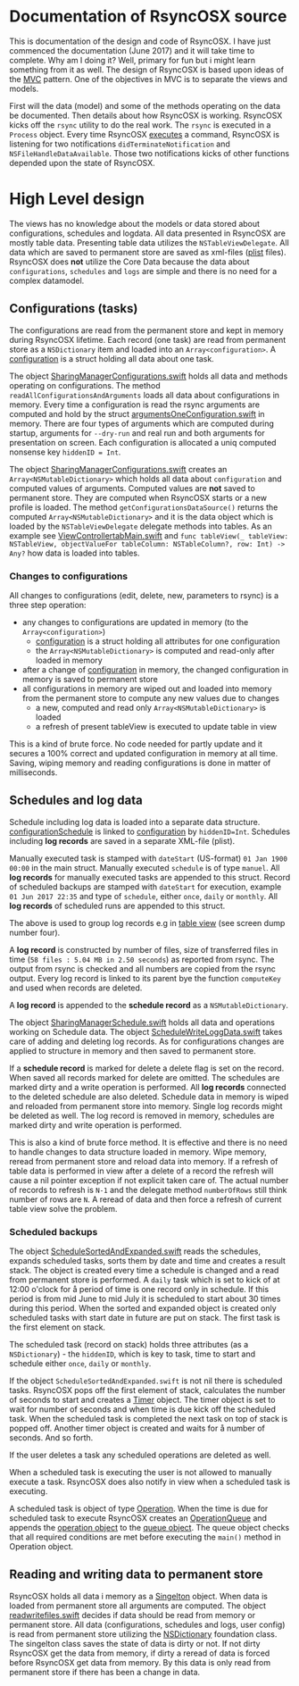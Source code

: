 # Documentation of RsyncOSX source

This is documentation of the design and code of RsyncOSX. I have just commenced the documentation (June 2017) and it will take time to complete. Why am I doing it? Well, primary for fun but i might learn something from it as well. The design of RsyncOSX is based upon ideas of the [MVC](https://en.wikipedia.org/wiki/Model%E2%80%93view%E2%80%93controller) pattern. One of the objectives in MVC is to separate the views and models.

First will the data (model) and some of the methods operating on the data be documented. Then details about how RsyncOSX is working. RsyncOSX kicks off the `rsync` utility to do the real work. The `rsync` is executed in a `Process` object. Every time RsyncOSX [executes](https://github.com/rsyncOSX/RsyncOSX/blob/master/RsyncOSX/processCmd.swift) a command, RsyncOSX is listening for two notifications `didTerminateNotification` and `NSFileHandleDataAvailable`. Those two notifications kicks of other functions depended upon the state of RsyncOSX.

# High Level design

The views has no knowledge about the models or data stored about configurations, schedules and logdata. All data presented in RsyncOSX are mostly table data. Presenting table data utilizes the `NSTableViewDelegate`. All data which are saved to permanent store are saved as xml-files ([plist](https://en.wikipedia.org/wiki/Property_list) files). RsyncOSX does **not** utilize the Core Data because the data about `configurations`, `schedules` and `logs` are simple and there is no need for a complex datamodel.

## Configurations (tasks)

The configurations are read from the permanent store and kept in memory during RsyncOSX lifetime. Each record (one task) are read from permanent store as a `NSDictionary` item and loaded into an `Array<configuration>`. A [configuration](https://github.com/rsyncOSX/RsyncOSX/blob/master/RsyncOSX/configuration.swift) is a struct holding all data about one task.

The object [SharingManagerConfigurations.swift](https://github.com/rsyncOSX/RsyncOSX/blob/master/RsyncOSX/SharingManagerConfiguration.swift) holds all data and methods operating on configurations. The method `readAllConfigurationsAndArguments` loads all data about configurations in memory. Every time a configuration is read the rsync arguments are computed and hold by the struct [argumentsOneConfiguration.swift](https://github.com/rsyncOSX/RsyncOSX/blob/master/RsyncOSX/argumentsOneConfiguration.swift) in memory. There are four types of arguments which are computed during startup, arguments for `--dry-run` and real run and both arguments for presentation on screen. Each configuration is allocated a uniq computed nonsense key `hiddenID = Int`.

The object [SharingManagerConfigurations.swift](https://github.com/rsyncOSX/RsyncOSX/blob/master/RsyncOSX/SharingManagerConfiguration.swift) creates an `Array<NSMutableDictionary>` which holds all data about `configuration` and computed values of arguments. Computed values are **not** saved to permanent store. They are computed when RsyncOSX starts or a new profile is loaded. The method `getConfigurationsDataSource()` returns the computed `Array<NSMutableDictionary>` and it is the data object which is loaded by the `NSTableViewDelegate` delegate methods into tables. As an example see [ViewControllertabMain.swift](https://github.com/rsyncOSX/RsyncOSX/blob/master/RsyncOSX/ViewControllertabMain.swift) and `func tableView(_ tableView: NSTableView, objectValueFor tableColumn: NSTableColumn?, row: Int) -> Any?` how data is loaded into tables.

### Changes to configurations

All changes to configurations (edit, delete, new, parameters to rsync) is a three step operation:

- any changes to configurations are updated in memory (to the `Array<configuration>`)
  - [configuration](https://github.com/rsyncOSX/RsyncOSX/blob/master/RsyncOSX/configuration.swift) is a struct holding all attributes for one configuration
  - the `Array<NSMutableDictionary>` is computed and read-only after loaded in memory
- after a change of [configuration](https://github.com/rsyncOSX/RsyncOSX/blob/master/RsyncOSX/configuration.swift) in memory, the changed configuration in memory is saved to permanent store
- all configurations in memory are wiped out and loaded into memory from the permanent store to compute any new values due to changes
  - a new, computed and read only `Array<NSMutableDictionary>` is loaded
  - a refresh of present tableView is executed to update table in view

This is a kind of brute force. No code needed for partly update and it secures a 100% correct and updated configuration in memory at all time. Saving, wiping memory and reading configurations is done in matter of milliseconds.

## Schedules and log data

Schedule including log data is loaded into a separate data structure. [configurationSchedule](https://github.com/rsyncOSX/RsyncOSX/blob/master/RsyncOSX/configurationSchedule.swift) is linked to [configuration](https://github.com/rsyncOSX/RsyncOSX/blob/master/RsyncOSX/configuration.swift) by `hiddenID=Int`. Schedules including **log records** are saved in a separate XML-file (plist).

Manually executed task is stamped with `dateStart` (US-format) `01 Jan 1900 00:00` in the main struct. Manually executed `schedule` is of type `manuel`. All **log records** for manually executed tasks are appended to this struct. Record of scheduled backups are stamped with `dateStart` for execution, example `01 Jun 2017 22:35` and type of `schedule`, either `once`, `daily` or `monthly`. All **log records** of scheduled runs are appended to this struct.

The above is used to group log records e.g in [table view](https://rsyncosx.github.io/Documentation/docs/ScheduleTasks.html) (see screen dump number four).

A **log record** is constructed by number of files, size of transferred files in time (`58 files : 5.04 MB in 2.50 seconds`) as reported from rsync. The output from rsync is checked and all numbers are copied from the rsync output. Every log record is linked to its parent bye the function `computeKey` and used when records are deleted.

A **log record** is appended to the **schedule record** as a `NSMutableDictionary`.

The object [SharingManagerSchedule.swift](https://github.com/rsyncOSX/RsyncOSX/blob/master/RsyncOSX/SharingManagerSchedule.swift) holds all data and operations working on Schedule data. The object [ScheduleWriteLoggData.swift](https://github.com/rsyncOSX/RsyncOSX/blob/master/RsyncOSX/ScheduleWriteLoggData.swift) takes care of adding and deleting log records. As for configurations changes are applied to structure in memory and then saved to permanent store.

If a **schedule record** is marked for delete a delete flag is set on the record. When saved all records marked for delete are omitted. The schedules are marked dirty and a write operation is performed. All **log records** connected to the deleted schedule are also deleted. Schedule data in memory is wiped and reloaded from permanent store into memory. Single log records might be deleted as well. The log record is removed in memory, schedules are marked dirty and write operation is performed.

This is also a kind of brute force method. It is effective and there is no need to handle changes to data structure loaded in memory. Wipe memory, reread from permanent store and reload data into memory. If a refresh of table data is performed in view after a delete of a record the refresh will cause a nil pointer exception if not explicit taken care of. The actual number of records to refresh is `N-1` and the delegate method `numberOfRows` still think number of rows are `N`. A reread of data and then force a refresh of current table view solve the problem.

### Scheduled backups

The object [ScheduleSortedAndExpanded.swift](https://github.com/rsyncOSX/RsyncOSX/blob/master/RsyncOSX/ScheduleSortedAndExpanded.swift) reads the schedules, expands scheduled tasks, sorts them by date and time and creates a result stack. The object is created every time a schedule is changed and a read from permanent store is performed. A `daily` task which is set to kick of at 12:00 o'clock for å period of time is one record only in schedule. If this period is from mid June to mid July it is scheduled to start about 30 times during this period. When the sorted and expanded object is created only scheduled tasks with start date in future are put on stack. The first task is the first element on stack.

The scheduled task (record on stack) holds three attributes (as a `NSDictionary`) -  the `hiddenID`, which is key to task, time to start and schedule either `once`, `daily` or `monthly`.

If the object `ScheduleSortedAndExpanded.swift` is not nil there is scheduled tasks. RsyncOSX pops off the first element of stack, calculates the number of seconds to start and creates a [Timer](https://developer.apple.com/documentation/foundation/timer) object. The timer object is set to wait for number of seconds and when time is due kick off the scheduled task. When the scheduled task is completed the next task on top of stack is popped off. Another timer object is created and waits for å number of seconds. And so forth.

If the user deletes a task any scheduled operations are deleted as well.

When a scheduled task is executing the user is not allowed to manually execute a task. RsyncOSX does also notify in view when a scheduled task is executing.

A scheduled task is object of type [Operation](https://developer.apple.com/documentation/foundation/operation). When the time is due for scheduled task to execute RsyncOSX creates an [OperationQueue](https://developer.apple.com/documentation/foundation/operationqueue) and appends the [operation object](https://github.com/rsyncOSX/RsyncOSX/blob/master/RsyncOSX/executeTask.swift) to the [queue object](https://github.com/rsyncOSX/RsyncOSX/blob/master/RsyncOSX/ScheduleOperation.swift). The queue object checks that all required conditions are met before executing the `main()` method in Operation object.

## Reading and writing data to permanent store

RsyncOSX holds all data i memory as a [Singelton](https://en.wikipedia.org/wiki/Singleton_pattern) object. When data is loaded from permanent store all arguments are computed. The object [readwritefiles.swift](https://github.com/rsyncOSX/RsyncOSX/blob/master/RsyncOSX/readwritefiles.swift) decides if data should be read from memory or permanent store. All data (configurations, schedules and logs, user config) is read from permanent store utilizing the [NSDictionary](https://developer.apple.com/documentation/foundation/nsdictionary) foundation class. The singelton class saves the state of data is dirty or not. If not dirty RsyncOSX get the data from memory, if dirty a reread of data is forced before RsyncOSX get data from memory. By this data is only read from permanent store if there has been a change in data.
